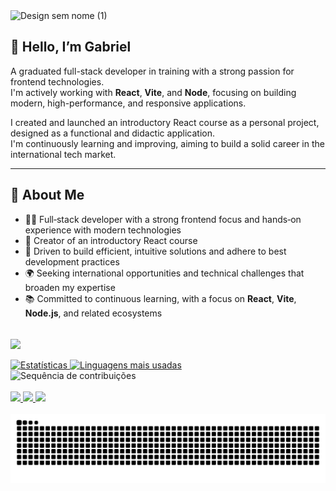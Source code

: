 
<img width="1128" height="191" alt="Design sem nome (1)" src="https://github.com/user-attachments/assets/16197bde-47a4-4d90-9b29-f2c8855898ad" />

## 👋 Hello, I’m Gabriel

A graduated full-stack developer in training with a strong passion for frontend technologies.  
I'm actively working with **React**, **Vite**, and **Node**, focusing on building modern, high-performance, and responsive applications.

I created and launched an introductory React course as a personal project, designed as a functional and didactic application.  
I'm continuously learning and improving, aiming to build a solid career in the international tech market.

---

## 💼 About Me

- 🧑‍💻 Full‑stack developer with a strong frontend focus and hands‑on experience with modern technologies  
- 🚀 Creator of an introductory React course  
- 🎯 Driven to build efficient, intuitive solutions and adhere to best development practices  
- 🌍 Seeking international opportunities and technical challenges that broaden my expertise  
- 📚 Committed to continuous learning, with a focus on **React**, **Vite**, **Node.js**, and related ecosystems

<br>

<div>
  <img align="center" src="https://skillicons.dev/icons?i=windows,ubuntu,vscode,html,css,js,ts,nodejs,react,vite,tailwindcss,robloxstudio,lua">
</div>

<br>

<div> 
  <a href="https://github.com/gabrifgaraujo"> 
    <img width="49%" src="https://github-readme-stats.vercel.app/api?username=gabrifgaraujo&show_icons=true&theme=transparent&bg_color=0d1117&title_color=5D6DFF&icon_color=5D6DFF&border_color=2f3742" alt="Estatísticas" /> 
    <img width="37%" src="https://github-readme-stats.vercel.app/api/top-langs/?username=gabrifgaraujo&layout=compact&theme=transparent&bg_color=0d1117&title_color=5D6DFF&border_color=2f3742" alt="Linguagens mais usadas" />
  </a>
</div>
<div> 
  <img src="https://github-readme-streak-stats.herokuapp.com/?user=gabrifgaraujo&theme=dark&background=0d1117&border=2f3742&stroke=2f3742&ring=5D6DFF&fire=5D6DFF&currStreakLabel=FFFFFF" alt="Sequência de contribuições" />
</div>

<br>

<div> 
  <a href="https://www.instagram.com/biel_fp_araujo/" target="_blank">
    <img src="https://img.shields.io/badge/-Instagram-%23E4405F?style=for-the-badge&logo=instagram&logoColor=white">
  </a>
  <a href="mailto:gabrifelipegf@gmail.com">
    <img src="https://img.shields.io/badge/-Gmail-%23333?style=for-the-badge&logo=gmail&logoColor=red">
  </a>
  <a href="https://www.linkedin.com/in/gabriel-felipe-7392a5264/" target="_blank">
    <img src="https://img.shields.io/badge/-LinkedIn-%230077B5?style=for-the-badge&logo=linkedin&logoColor=white">
  </a> 
</div>

<br>

<div>
  <picture>
    <source media="(prefers-color-scheme: dark)" srcset="https://raw.githubusercontent.com/bluebeagbb/bluebeagbb/output/github-contribution-grid-snake-dark.svg">
    <source media="(prefers-color-scheme: light)" srcset="https://raw.githubusercontent.com/bluebeagbb/bluebeagbb/output/github-contribution-grid-snake.svg">
    <img alt="github contribution grid snake animation" src="https://raw.githubusercontent.com/bluebeagbb/bluebeagbb/output/github-contribution-grid-snake.svg">
  </picture>
</div>
